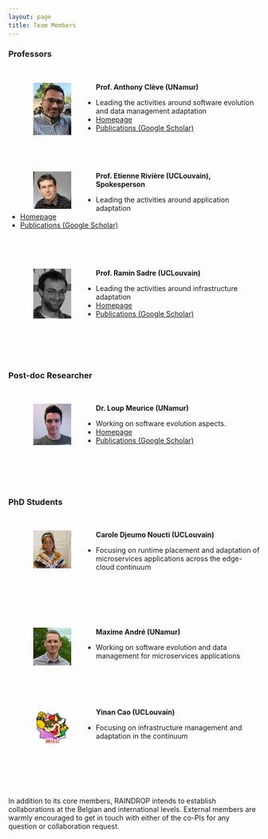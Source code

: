 ```yaml
---
layout: page
title: Team Members
---
```


### Professors
<br/>

**<img src="/images/anthony.jpg" height="15%" width="15%" style="float: left; margin: 0px 50px;">Prof. Anthony Clève (UNamur)**
- Leading the activities around software evolution and data management adaptation
- [Homepage](https://directory.unamur.be/staff/acleve?_LOCALE_=en)
- [Publications (Google Scholar)](https://scholar.google.com/citations?user=LM0e_fcAAAAJ&hl=en&oi=ao)

<br/>
<br/>
<br/>

**<img src="/images/etienne.jpeg" height="15%" width="15%" style="float: left; margin: 0px 50px;">Prof. Etienne Rivière (UCLouvain), Spokesperson**
- Leading the activities around application adaptation
- [Homepage](https://cloudlargescale-uclouvain.github.io/Etienne_Riviere)
- [Publications (Google Scholar)](https://scholar.google.com/citations?user=DacqieAAAAAJ&hl=en&oi=ao)

<br/>
<br/>
<br/>

**<img src="/images/ramin.jpg" height="15%" width="15%" style="float: left; margin: 0px 50px;">Prof. Ramin Sadre (UCLouvain)**
- Leading the activities around infrastructure adaptation
- [Homepage](https://perso.uclouvain.be/ramin.sadre/)
- [Publications (Google Scholar)](https://scholar.google.de/citations?user=I8W1rLMAAAAJ&hl=en)

<br/>
<br/>
<br/>
<br/>

### Post-doc Researcher

<br/>

**<img src="/images/loup.jpg" height="15%" width="15%" style="float: left; margin: 0px 50px;">Dr. Loup Meurice (UNamur)**
- Working on software evolution aspects.
- [Homepage](https://loupmeurice.github.io/)
- [Publications (Google Scholar)](https://scholar.google.com/scholar?hl=en&as_sdt=0%2C5&q=Loup+Meurice&btnG=)
<br/>
<br/>
<br/>
<br/>

### PhD Students

<br/>

**<img src="/images/carole.jpg" height="15%" width="15%" style="float: left; margin: 0px 50px;">Carole Djeumo Noucti (UCLouvain)**
- Focusing on runtime placement and adaptation of microservices applications across the edge-cloud continuum
<br/>
<br/>
<br/>
<br/>
<br/>

**<img src="/images/maxime.jpg" height="15%" width="15%" style="float: left; margin: 0px 50px;">Maxime André (UNamur)**
- Working on software evolution and data management for microservices applications

<br/>
<br/>
<br/>
<br/>

**<img src="/images/yinan.png" height="15%" width="15%" style="float: left; margin: 0px 50px;">Yinan Cao (UCLouvain)**
- Focusing on infrastructure management and adaptation in the continuum
<br/>
<br/>
<br/>
<br/>
<br/>



<p class="message">
    In addition to its core members, RAINDROP intends to establish collaborations at the Belgian and international levels. External members are warmly encouraged to get in touch with either of the co-PIs for any question or collaboration request.
</p>


